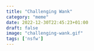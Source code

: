 ```yaml
---
title: "Challenging Wank"
category: "meme"
date: 2022-12-30T22:45:23+01:00
draft: false
image: "challenging-wank.gif"
tags: ['nsfw']
---
```


